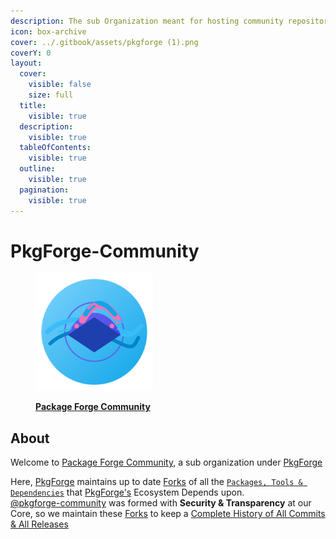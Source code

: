 ```yaml
---
description: The sub Organization meant for hosting community repositories
icon: box-archive
cover: ../.gitbook/assets/pkgforge (1).png
coverY: 0
layout:
  cover:
    visible: false
    size: full
  title:
    visible: true
  description:
    visible: true
  tableOfContents:
    visible: true
  outline:
    visible: true
  pagination:
    visible: true
---
```


# PkgForge-Community

<figure><img src="../.gitbook/assets/pkgforge-community.png" alt="" width="188"><figcaption><p><a href="https://github.com/pkgforge-community"><strong>Package Forge Community</strong></a></p></figcaption></figure>



## About

Welcome to [Package Forge Community](https://github.com/pkgforge-community), a sub organization under [PkgForge](https://github.com/pkgforge)

Here, [PkgForge](https://github.com/pkgforge) maintains up to date [Forks](https://github.com/orgs/pkgforge-community/repositories?q=fork%3Atrue+archived%3Afalse) of all the [`Packages, Tools & Dependencies`](https://github.com/pkgforge) that [PkgForge's](https://github.com/pkgforge) Ecosystem Depends upon.\
[@pkgforge-community](https://github.com/orgs/pkgforge-community/people) was formed with **Security & Transparency** at our Core, so we maintain these [Forks](https://github.com/orgs/pkgforge-community/repositories?q=fork%3Atrue+archived%3Afalse) to keep a [Complete History of All Commits & All Releases](https://github.com/pkgforge-community/repo-data)
